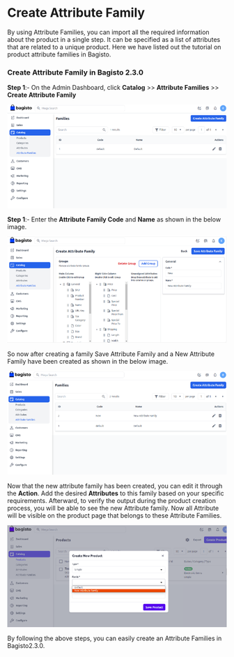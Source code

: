 # Create Attribute Family

By using Attribute Families, you can import all the required information about the product in a single step. It can be specified as a list of attributes that are related to a unique product. Here we have listed out the tutorial on product attribute families in Bagisto.

### Create Attribute Family in Bagisto 2.3.0

**Step 1**:- On the Admin Dashboard, click **Catalog** >> **Attribute Families** >> **Create Attribute Family**

 ![Attribute Family](../../assets/2.3.0/images/attribute/createFamily.png)

**Step 1**:-  Enter the **Attribute Family Code** and **Name** as shown in the below image.

 ![Save Family](../../assets/2.3.0/images/attribute/saveFamily.png)

 So now after creating a family Save Attribute Family and a New Attribute Family have been created as shown in the below image.

  ![Family Grid](../../assets/2.3.0/images/attribute/familyGrid.png)

 Now that the new attribute family has been created, you can edit it through the **Action**. Add the desired **Attributes** to this family based on your specific requirements. Afterward, to verify the output during the product creation process, you will be able to see the new Attribute family. Now all Attribute will be visible on the product page that belongs to these Attribute Families.

   ![Output](../../assets/2.3.0/images/attribute/output.png)

By following the above steps, you can easily create an Attribute Families in Bagisto2.3.0.